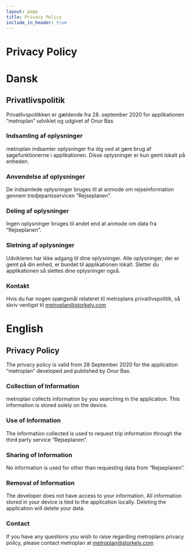 ```yaml
---
layout: page
title: Privacy Policy
include_in_header: true
---
```


# Privacy Policy

# Dansk
## Privatlivspolitik
Privatlivspolitkken er gældende fra 28. september 2020 for applikationen “metroplan” udviklet og udgivet af Onur Bas
### Indsamling af oplysninger
metroplan indsamler oplysninger fra dig ved at gøre brug af søgefunktionerne i applikationen. Disse oplysninger er kun gemt lokalt på enheden.
### Anvendelse af oplysninger
De indsamlede oplysninger bruges til at anmode om rejseinformation gennem tredjepartsservicen “Rejseplanen”.
### Deling af oplysninger
Ingen oplysninger bruges til andet end at anmode om data fra “Rejseplanen”.
### Sletning af oplysninger
Udvikleren har ikke adgang til dine oplysninger. Alle oplysninger, der er gemt på din enhed, er bundet til applikationen lokalt. Sletter du applikationen så slettes dine oplysninger også.
### Kontakt
Hvis du har nogen spørgsmål relateret til metroplans privatlivspolitik, så skriv venligst til metroplan@storkely.com

# English
## Privacy Policy
The privacy policy is valid from 28 September 2020 for the application “metroplan” developed and published by Onur Bas.
### Collection of Information
metroplan collects information by you searching in the application. This information is stored solely on the device.
### Use of Information
The information collected is used to request trip information through the third party service “Rejseplanen”.
### Sharing of Information
No information is used for other than requesting data from “Rejseplanen”.
### Removal of Information
The developer does not have access to your information. All information stored in your device is tied to the application locally. Deleting the application will delete your data.
### Contact
If you have any questions you wish to raise regarding metroplans privacy policy, please contact metroplan at metroplan@storkely.com
